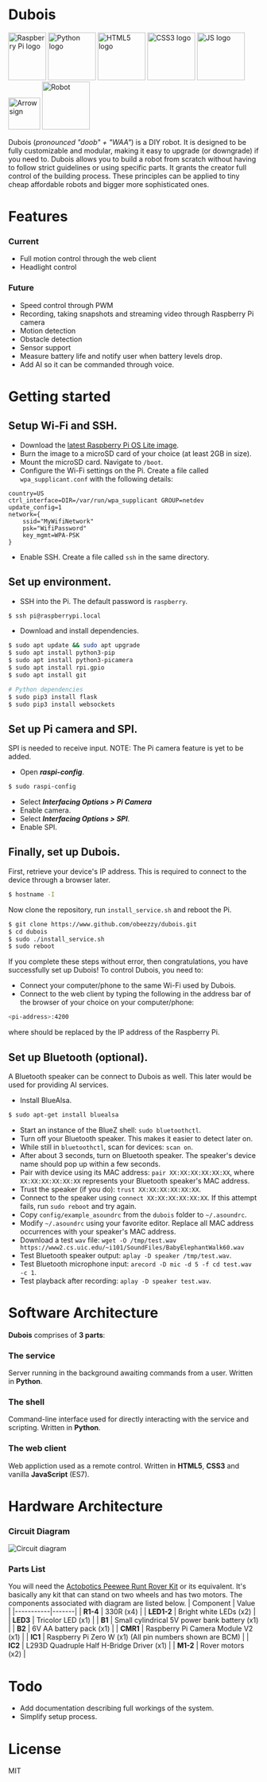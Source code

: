 # Dubois
<div style='dislay: inline'>
<img alt='Raspberry Pi logo' src='https://github.com/obeezzy/dubois/blob/master/docs/images/pi-logo.svg' width='76' height='96'>
<img alt='Python logo' src='https://github.com/obeezzy/dubois/blob/master/docs/images/python-logo.svg' width='96' height='96'>
<img alt='HTML5 logo' src='https://github.com/obeezzy/dubois/blob/master/docs/images/html5-logo.svg' width='96' height='96'>
<img alt='CSS3 logo' src='https://github.com/obeezzy/dubois/blob/master/docs/images/css3-logo.svg' width='96' height='96'>
<img alt='JS logo' src='https://github.com/obeezzy/dubois/blob/master/docs/images/js-logo.svg' width='96' height='96'>
<img alt='Arrow sign' src='https://github.com/obeezzy/dubois/blob/master/docs/images/arrow-sign.svg' width='64' height='64'>
<img alt='Robot' src='https://github.com/obeezzy/dubois/blob/master/docs/images/robot.png' width='96' height='96'>
</div>

Dubois (*pronounced "doob" + "WAA"*) is a DIY robot. It is designed to be fully customizable and modular, making it easy to upgrade (or downgrade) if you need to.
Dubois allows you to build a robot from scratch without having to follow strict guidelines or using specific parts. It grants the creator full control of the building process. These principles can be applied to tiny cheap affordable robots and bigger more sophisticated ones.

# Features
### Current
- Full motion control through the web client
- Headlight control

### Future
- Speed control through PWM
- Recording, taking snapshots and streaming video through Raspberry Pi camera
- Motion detection
- Obstacle detection
- Sensor support
- Measure battery life and notify user when battery levels drop.
- Add AI so it can be commanded through voice.

# Getting started
## Setup Wi-Fi and SSH.
- Download the [latest Raspberry Pi OS Lite image](https://www.raspberrypi.org/downloads/raspberry-pi-os).
- Burn the image to a microSD card of your choice (at least 2GB in size).
- Mount the microSD card. Navigate to `/boot`.
- Configure the Wi-Fi settings on the Pi. Create a file called `wpa_supplicant.conf` with the following details:
```
country=US
ctrl_interface=DIR=/var/run/wpa_supplicant GROUP=netdev
update_config=1
network={
    ssid="MyWifiNetwork"
    psk="WifiPassword"
    key_mgmt=WPA-PSK
}
```
- Enable SSH. Create a file called `ssh` in the same directory.

## Set up environment.
- SSH into the Pi. The default password is `raspberry`.
```sh
$ ssh pi@raspberrypi.local
```
- Download and install dependencies.
```sh
$ sudo apt update && sudo apt upgrade
$ sudo apt install python3-pip
$ sudo apt install python3-picamera
$ sudo apt install rpi.gpio
$ sudo apt install git

# Python dependencies
$ sudo pip3 install flask
$ sudo pip3 install websockets
```

## Set up Pi camera and SPI.
SPI is needed to receive input.
NOTE: The Pi camera feature is yet to be added.
- Open ***raspi-config***.
```sh
$ sudo raspi-config
```
- Select ***Interfacing Options > Pi Camera***
- Enable camera.
- Select ***Interfacing Options > SPI***.
- Enable SPI.

## Finally, set up Dubois.
First, retrieve your device's IP address. This is required to connect to the device through a browser later.
```sh
$ hostname -I
```
Now clone the repository, run `install_service.sh` and reboot the Pi.
```sh
$ git clone https://www.github.com/obeezzy/dubois.git
$ cd dubois
$ sudo ./install_service.sh
$ sudo reboot
```

If you complete these steps without error, then congratulations, you have successfully set up Dubois! To control Dubois, you need to:
- Connect your computer/phone to the same Wi-Fi used by Dubois.
- Connect to the web client by typing the following in the address bar of the browser of your choice on your computer/phone:
```sh
<pi-address>:4200
```
where **<pi-address>** should be replaced by the IP address of the Raspberry Pi.

## Set up Bluetooth (optional).
A Bluetooth speaker can be connect to Dubois as well. This later would be used for providing AI services.
- Install BlueAlsa.
```sh
$ sudo apt-get install bluealsa
```
- Start an instance of the BlueZ shell: `sudo bluetoothctl`.
- Turn off your Bluetooth speaker. This makes it easier to detect later on.
- While still in `bluetoothctl`, scan for devices: `scan on`.
- After about 3 seconds, turn on Bluetooth speaker. The speaker's device name should pop up within a few seconds.
- Pair with device using its MAC address: `pair XX:XX:XX:XX:XX:XX`, where `XX:XX:XX:XX:XX:XX` represents your Bluetooth speaker's MAC address.
- Trust the speaker (if you do): `trust XX:XX:XX:XX:XX:XX`.
- Connect to the speaker using `connect XX:XX:XX:XX:XX:XX`. If this attempt fails, run `sudo reboot` and try again.
- Copy `config/example_asoundrc` from the `dubois` folder to `~/.asoundrc`.
- Modify `~/.asoundrc` using your favorite editor. Replace all MAC address occurrences with your speaker's MAC address.
- Download a test `wav` file: `wget -O /tmp/test.wav https://www2.cs.uic.edu/~i101/SoundFiles/BabyElephantWalk60.wav`
- Test Bluetooth speaker output: `aplay -D speaker /tmp/test.wav`.
- Test Bluetooth microphone input: `arecord -D mic -d 5 -f cd test.wav -c 1`.
- Test playback after recording: `aplay -D speaker test.wav`.

# Software Architecture
**Dubois** comprises of **3 parts**:

### The service
Server running in the background awaiting commands from a user. Written in **Python**.

### The shell
Command-line interface used for directly interacting with the service and scripting. Written in **Python**.

### The web client
Web appliction used as a remote control. Written in **HTML5**, **CSS3** and vanilla **JavaScript** (ES7).

# Hardware Architecture
### Circuit Diagram
![Circuit diagram](https://github.com/obeezzy/dubois/blob/master/docs/images/v0.1.0.png)

### Parts List
You will need the [Actobotics Peewee Runt Rover Kit](https://www.microcenter.com/product/449366/peewee-runt-rover-kit) or its equivalent. It's basically any kit that can stand on two wheels and has two motors. The components associated with diagram are listed below.
| Component | Value |
|-----------|-------|
| **R1-4** | 330R (x4) |
| **LED1-2** | Bright white LEDs (x2) |
| **LED3** | Tricolor LED (x1) |
| **B1** | Small cylindrical 5V power bank battery (x1) |
| **B2** | 6V AA battery pack (x1) |
| **CMR1** | Raspberry Pi Camera Module V2 (x1) |
| **IC1** | Raspberry Pi Zero W (x1) (All pin numbers shown are BCM) |
| **IC2** | L293D Quadruple Half H-Bridge Driver (x1) |
| **M1-2** | Rover motors (x2) |

# Todo
- Add documentation describing full workings of the system.
- Simplify setup process.

# License
MIT
